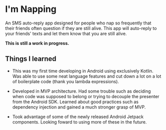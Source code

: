 # I'm Napping
An SMS auto-reply app designed for people who nap so frequently that their friends often question if they are still alive. This app will auto-reply to your friends' texts and let them know that you are still alive.

**This is still a work in progress.**

## Things I learned

 - This was my first time developing in Android using exclusively Kotlin. Was able to use some neat language features and cut down a lot on a lot of boilerplate code (thank you lambda expressions).
 
 - Developed in MVP architecture. Had some trouble such as deciding when code was supposed to belong or trying to decouple the presenter from the Android SDK. Learned about good practices such as dependency injection and gained a much stronger grasp of MVP.
 
 - Took advantage of some of the newly released Android Jetpack components. Looking foward to using more of these in the future.
